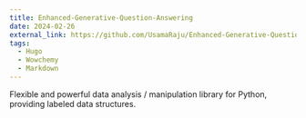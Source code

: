 ```yaml
---
title: Enhanced-Generative-Question-Answering
date: 2024-02-26
external_link: https://github.com/UsamaRaju/Enhanced-Generative-Question-Answering
tags:
  - Hugo
  - Wowchemy
  - Markdown
---
```


Flexible and powerful data analysis / manipulation library for Python, providing labeled data structures.

<!--more-->
